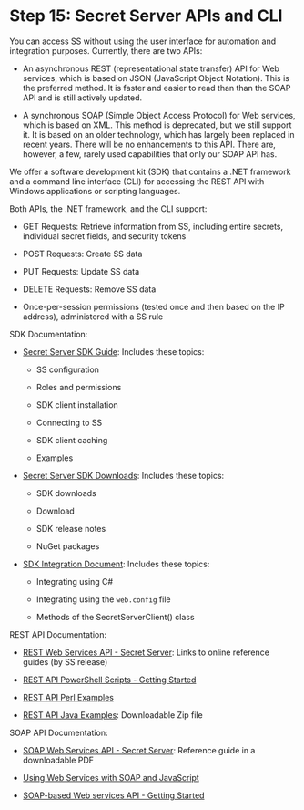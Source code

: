 [title]: # (15. Secret Server APIs and CLI)
[tags]: # (API)
[priority]: # (1015)

# Step 15: Secret Server APIs and CLI

You can access SS without using the user interface for automation and integration purposes. Currently, there are two APIs:

- An asynchronous REST (representational state transfer) API for Web services, which is based on JSON (JavaScript Object Notation). This is the preferred method. It is faster and easier to read than than the SOAP API and is still actively updated.

- A synchronous SOAP (Simple Object Access Protocol) for Web services, which is based on XML. This method is deprecated, but we still support it. It is based on an older technology, which has largely been replaced in recent years. There will be no enhancements to this API. There are, however, a few, rarely used capabilities that only our SOAP API has.

We offer a software development kit (SDK) that contains a .NET framework and a command line interface (CLI) for accessing the REST API with Windows applications or scripting languages.

Both APIs, the .NET framework, and the CLI support:

- GET Requests: Retrieve information from SS, including entire secrets, individual secret fields, and security tokens

- POST Requests: Create SS data

- PUT Requests: Update SS data

- DELETE Requests: Remove SS data

- Once-per-session permissions (tested once and then based on the IP address), administered with a SS rule

SDK Documentation:

-  [Secret Server SDK Guide](https://thycotic.force.com/support/s/article/SS-SDK-Guide): Includes these topics:

   - SS configuration

   - Roles and permissions

   - SDK client installation

   - Connecting to SS

   - SDK client caching

   - Examples
-  [Secret Server SDK Downloads](https://thycotic.force.com/support/s/article/SS-SDK-Downloads): Includes these topics:

   - SDK downloads

   - Download

   - SDK release notes

   - NuGet packages

-  [SDK Integration Document](https://github.com/thycotic/sdk-documentation): Includes these topics:

   - Integrating using C#

   - Integrating using the `web.config` file

   - Methods of the SecretServerClient() class

REST API Documentation:

- [REST Web Services API - Secret Server](../rest-api-reference-download/index.md): Links to online reference guides (by SS release)

- [REST API PowerShell Scripts - Getting Started](https://thycotic.force.com/support/s/article/REST-API-PowerShell-Scripts-Getting-Started)

- [REST API Perl Examples](https://thycotic.force.com/support/s/article/REST-API-Perl-Scripts)

- [REST API Java Examples](https://updates.thycotic.net/links.ashx?RESTJavaExamples): Downloadable Zip file

SOAP API Documentation:

- [SOAP Web Services API - Secret Server](https://updates.thycotic.net/secretserver/documents/SS_WebServicesGuide.pdf): Reference guide in a downloadable PDF

- [Using Web Services with SOAP and JavaScript](https://thycotic.force.com/support/s/article/Using-Web-Services-with-SOAP-Javascript)

- [SOAP-based Web services API - Getting Started](https://thycotic.force.com/support/s/article/API-PowerShell-Scripts-Getting-Started)
